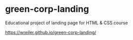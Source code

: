 # green-corp-landing
Educational project of landing page for HTML &amp; CSS course

https://wreiler.github.io/green-corp-landing/
